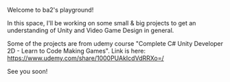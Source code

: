 Welcome to ba2's playground! 

In this space, I'll be working on some small & big projects to get an understanding of Unity and Video Game Design in general.

Some of the projects are from udemy course "Complete C# Unity Developer 2D - Learn to Code Making Games". Link is here: https://www.udemy.com/share/1000PUAkIcdVdRRXo=/

See you soon!
